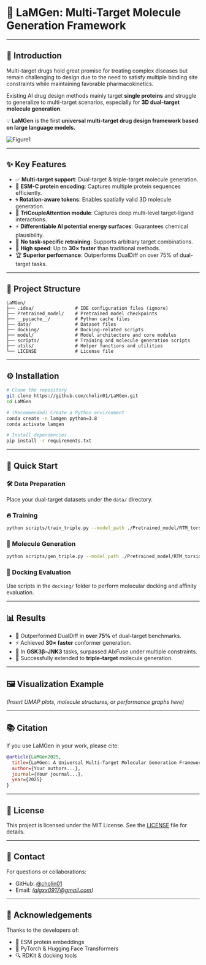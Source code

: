 # 🚀 LaMGen: Multi-Target Molecule Generation Framework

---

## 📖 Introduction

Multi-target drugs hold great promise for treating complex diseases but remain challenging to design due to the need to satisfy multiple binding site constraints while maintaining favorable pharmacokinetics.

Existing AI drug design methods mainly target **single proteins** and struggle to generalize to multi-target scenarios, especially for **3D dual-target molecule generation**.

💡 **LaMGen** is the first **universal multi-target drug design framework based on large language models.**

![Figure1](https://github.com/user-attachments/assets/c3d0ec7a-8e68-4cd5-ac98-9c2197f21baa)

---

## ✨ Key Features

* ✅ **Multi-target support**: Dual-target & triple-target molecule generation.
* 🧬 **ESM-C protein encoding**: Captures multiple protein sequences efficiently.
* 🌀 **Rotation-aware tokens**: Enables spatially valid 3D molecule generation.
* 🔀 **TriCoupleAttention module**: Captures deep multi-level target-ligand interactions.
* ⚡ **Differentiable AI potential energy surfaces**: Guarantees chemical plausibility.
* 🔧 **No task-specific retraining**: Supports arbitrary target combinations.
* 🚀 **High speed**: Up to **30× faster** than traditional methods.
* 🏆 **Superior performance**: Outperforms DualDiff on over 75% of dual-target tasks.

---

## 📂 Project Structure

```text
LaMGen/
├── .idea/               # IDE configuration files (ignore)
├── Pretrained_model/    # Pretrained model checkpoints
├── __pycache__/         # Python cache files
├── data/                # Dataset files
├── docking/             # Docking-related scripts
├── model/               # Model architecture and core modules
├── scripts/             # Training and molecule generation scripts
├── utils/               # Helper functions and utilities
└── LICENSE              # License file
```

---

## ⚙️ Installation

```bash
# Clone the repository
git clone https://github.com/cholin01/LaMGen.git
cd LaMGen

# (Recommended) Create a Python environment
conda create -n lamgen python=3.8
conda activate lamgen

# Install dependencies
pip install -r requirements.txt
```

---

## 🚀 Quick Start

### 🛠️ Data Preparation

Place your dual-target datasets under the `data/` directory.

### 🔥 Training

```bash
python scripts/train_triple.py --model_path ./Pretrained_model/RTM_torsion_continue_v2_epoch7 --vocab_path ./data/torsion_voc.csv
```

### 🎯 Molecule Generation

```bash
python scripts/gen_triple.py --model_path ./Pretrained_model/RTM_torsion_continue_v2_epoch7 --vocab_path ./data/torsion_voc.csv
```

### 🧩 Docking Evaluation

Use scripts in the `docking/` folder to perform molecular docking and affinity evaluation.

---

## 📊 Results

* 🎯 Outperformed DualDiff in **over 75%** of dual-target benchmarks.
* ⚡ Achieved **30× faster** conformer generation.
* 🥇 In **GSK3β–JNK3** tasks, surpassed AIxFuse under multiple constraints.
* 🔬 Successfully extended to **triple-target** molecule generation.

---

## 🖼️ Visualization Example

*(Insert UMAP plots, molecule structures, or performance graphs here)*

---

## 📚 Citation

If you use LaMGen in your work, please cite:

```bibtex
@article{LaMGen2025,
  title={LaMGen: A Universal Multi-Target Molecular Generation Framework Based on Large Language Models},
  author={Your authors...},
  journal={Your journal...},
  year={2025}
}
```

---

## 📜 License

This project is licensed under the MIT License. See the [LICENSE](./LICENSE) file for details.

---

## 💬 Contact

For questions or collaborations:

* GitHub: [@cholin01](https://github.com/cholin01)
* Email: *(qlgxx0917@gmail.com)*

---

## 🎉 Acknowledgements

Thanks to the developers of:

* 🧬 ESM protein embeddings
* 💊 PyTorch & Hugging Face Transformers
* 🔍 RDKit & docking tools
